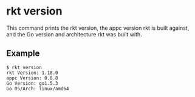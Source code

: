 # rkt version

This command prints the rkt version, the appc version rkt is built against, and the Go version and architecture rkt was built with.

## Example

```
$ rkt version
rkt Version: 1.18.0
appc Version: 0.8.8
Go Version: go1.5.3
Go OS/Arch: linux/amd64

